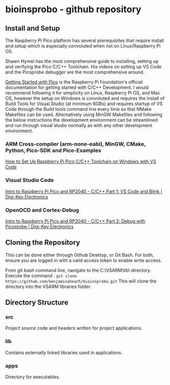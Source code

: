 # bioinsprobo - github repository
## Install and Setup
The Raspberry Pi Pico platform has several prerequisites that require install and setup which is especially convoluted when not on Linux/Raspberry Pi OS.

Shawn Hymel has the most comprehensive guide to installing, setting up and verifying the Pico C/C++ Toolchain. His videos on setting up VS Code and the Picoprobe debugger are the most comprehensive around.

[Getting Started with Pico](https://datasheets.raspberrypi.com/pico/getting-started-with-pico.pdf) is the Raspberry Pi Foundation's official documentation for getting started with C/C++ Development. I would recommend following it for simplicity on Linux, Raspberry Pi OS, and Mac OS, however the setup on Windows is convoluted and requires the install of Build Tools for Visual Studio (at minimum 6GBs) and requires startup of VS Code through the Build tools command line every time so that NMake Makefiles can be used. Alternatively using MinGW Makefiles and following the below instructions the development environment can be streamlined and run through visual studio normally as with any other development environment.
### ARM Cross-compiler (arm-none-eabi), MinGW, CMake, Python, Pico-SDK and Pico-Examples
[How to Set Up Raspberry Pi Pico C/C++ Toolchain on Windows with VS Code](https://shawnhymel.com/2096/how-to-set-up-raspberry-pi-pico-c-c-toolchain-on-windows-with-vs-code/)
### Visual Studio Code
[Intro to Raspberry Pi Pico and RP2040 - C/C++ Part 1: VS Code and Blink | Digi-Key Electronics](https://www.youtube.com/watch?v=B5rQSoOmR5w)
### OpenOCD and Cortex-Debug
[Intro to Raspberry Pi Pico and RP2040 - C/C++ Part 2: Debug with Picoprobe | Digi-Key Electronics](https://www.youtube.com/watch?v=jnC5LrTx470)
## Cloning the Repository
This can be done either through Github Desktop, or Git Bash. For both, ensure you are logged in with a valid access token to enable write access.

From git bash command line, navigate to the C:\VSARM\lib\ directory. Execute the command :
```git clone https://github.com/benjaminaheath/bioinsprobo.git```
This will clone the directory into the VSARM libraries folder.
## Directory Structure
### src
Project source code and headers written for project applications.
### lib
Contains externally linked libraries used in applications.
### apps
Directory for executables.
